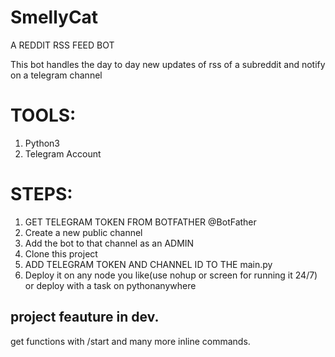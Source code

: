 # SmellyCat
A REDDIT RSS FEED BOT

This bot handles the day to day new updates of rss of a subreddit and notify on a telegram channel

# TOOLS:
1. Python3
2. Telegram Account

# STEPS:
1. GET TELEGRAM TOKEN FROM BOTFATHER @BotFather
2. Create a new public channel
3. Add the bot to that channel as an ADMIN
4. Clone this project
5. ADD TELEGRAM TOKEN AND CHANNEL ID TO THE main.py
6. Deploy it on any node you like(use nohup or screen for running it 24/7) or deploy with a task on pythonanywhere


## project feauture in dev.
get functions with /start and many more inline commands.  
